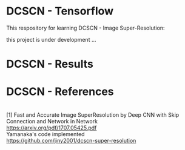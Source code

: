 # DCSCN - Tensorflow

This respository for learning DCSCN - Image Super-Resolution:

this project is under development ...

# DCSCN - Results

# DCSCN - References

<br /> [1] Fast and Accurate Image SuperResolution by Deep CNN with Skip Connection and Network in Network
<br /> https://arxiv.org/pdf/1707.05425.pdf
<br /> Yamanaka's code implemented
<br /> https://github.com/jiny2001/dcscn-super-resolution